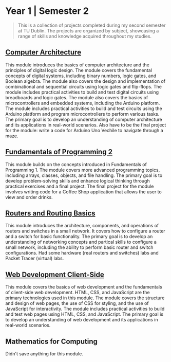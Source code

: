 # Year 1 | Semester 2

> This is a collection of projects completed during my second semester at TU Dublin. The projects are organized by subject, showcasing a range of skills and knowledge acquired throughout my studies.

## [Computer Architecture](Computer%20Achitecture)

This module introduces the basics of computer architecture and the principles of digital logic design. The module covers the fundamental concepts of digital systems, including binary numbers, logic gates, and Boolean algebra. The module also covers the design and implementation of combinational and sequential circuits using logic gates and flip-flops. The module includes practical activities to build and test digital circuits using breadboards and logic gates. The module also covers the basics of microcontrollers and embedded systems, including the Arduino platform. The module includes practical activities to build and test circuits using the Arduino platform and program microcontrollers to perform various tasks. The primary goal is to develop an understanding of computer architecture and its applications in real-world scenarios. Also have to be the final project for the module: write a code for Arduino Uno Vechile to navigate through a maze.

## [Fundamentals of Programming 2](Fundamentals%20of%20Programming%202)

This module builds on the concepts introduced in Fundamentals of Programming 1. The module covers more advanced programming topics, including arrays, classes, objects, and file handling. The primary goal is to develop problem-solving skills and enhance logical thinking through practical exercises and a final project. The final project for the module involves writing code for a Coffee Shop application that allows the user to view and order drinks.

## [Routers and Routing Basics](Routers%20and%20Routing%20Basics)

This module introduces the architecture, components, and operations of routers and switches in a small network. It covers how to configure a router and a switch for basic functionality. The primary goal is to develop an understanding of networking concepts and partical skills to configure a small network, including the ability to perform basic router and switch configurations. Had some hardware (real routers and switches) labs and Packet Tracer (virtual) labs.

## [Web Development Client-Side](Web%20Development%20Client-Side)

This module covers the basics of web development and the fundamentals of client-side web development. HTML, CSS, and JavaScript are the primary technologies used in this module. The module covers the structure and design of web pages, the use of CSS for styling, and the use of JavaScript for interactivity. The module includes practical activities to build and test web pages using HTML, CSS, and JavaScript. The primary goal is to develop an understanding of web development and its applications in real-world scenarios.

## Mathematics for Computing

Didn't save anything for this module.
